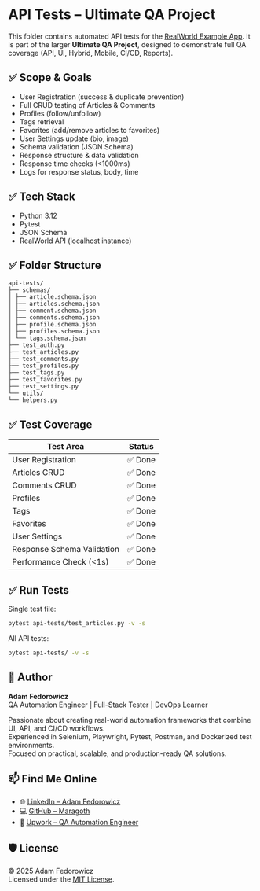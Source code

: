 # API Tests – Ultimate QA Project

This folder contains automated API tests for the [RealWorld Example App](https://realworld.io/). It is part of the larger **Ultimate QA Project**, designed to demonstrate full QA coverage (API, UI, Hybrid, Mobile, CI/CD, Reports).

## ✅ Scope & Goals
- User Registration (success & duplicate prevention)
- Full CRUD testing of Articles & Comments
- Profiles (follow/unfollow)
- Tags retrieval
- Favorites (add/remove articles to favorites)
- User Settings update (bio, image)
- Schema validation (JSON Schema)
- Response structure & data validation
- Response time checks (<1000ms)
- Logs for response status, body, time

## ✅ Tech Stack
- Python 3.12
- Pytest
- JSON Schema
- RealWorld API (localhost instance)

## ✅ Folder Structure
```
api-tests/
├── schemas/
│ ├── article.schema.json
│ ├── articles.schema.json
│ ├── comment.schema.json
│ ├── comments.schema.json
│ ├── profile.schema.json
│ ├── profiles.schema.json
│ └── tags.schema.json
├── test_auth.py
├── test_articles.py
├── test_comments.py
├── test_profiles.py
├── test_tags.py
├── test_favorites.py
├── test_settings.py
└── utils/
└── helpers.py
```


## ✅ Test Coverage
| Test Area     | Status |
|---------------|--------|
| User Registration | ✅ Done |
| Articles CRUD | ✅ Done |
| Comments CRUD | ✅ Done |
| Profiles      | ✅ Done |
| Tags          | ✅ Done |
| Favorites     | ✅ Done |
| User Settings | ✅ Done |
| Response Schema Validation | ✅ Done |
| Performance Check (<1s) | ✅ Done |

## ✅ Run Tests
Single test file:
```bash
pytest api-tests/test_articles.py -v -s
```

All API tests:
```bash
pytest api-tests/ -v -s
```
## 👤 Author

**Adam Fedorowicz**  
QA Automation Engineer | Full-Stack Tester | DevOps Learner

Passionate about creating real-world automation frameworks that combine UI, API, and CI/CD workflows.  
Experienced in Selenium, Playwright, Pytest, Postman, and Dockerized test environments.  
Focused on practical, scalable, and production-ready QA solutions. 

## 📫 Find Me Online

- 🌐 [LinkedIn – Adam Fedorowicz](https://www.linkedin.com/in/adam-fedorowicz-UK)
- 💻 [GitHub – Maragoth](https://github.com/Maragoth)
- 💼 [Upwork – QA Automation Engineer](https://www.upwork.com/freelancers/~018d6c0e188850f30d?mp_source=share)

## 🛡️ License

© 2025 Adam Fedorowicz  
Licensed under the [MIT License](https://opensource.org/licenses/MIT).
